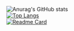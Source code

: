 ![Anurag's GitHub stats](https://github-readme-stats.vercel.app/api?username=darshanjoshi16&show_icons=true&theme=radical)<br/>
[![Top Langs](https://github-readme-stats.vercel.app/api/top-langs/?username=darshanjoshi16&langs_count=8)](https://github.com/darshanjoshi16/)<br/>
[![Readme Card](https://github-readme-stats.vercel.app/api/pin/?username=darshanjoshi16&repo=dataminingpracticals)](https://github.com/darshanjoshi16/dataminingpracticals)
